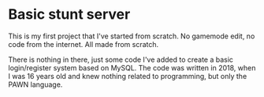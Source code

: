 # Basic stunt server
This is my first project that I've started from scratch. No gamemode edit, no code from the internet. All made from scratch.

There is nothing in there, just some code I've added to create a basic login/register system based on MySQL.
The code was written in 2018, when I was 16 years old and knew nothing related to programming, but only the PAWN language.
